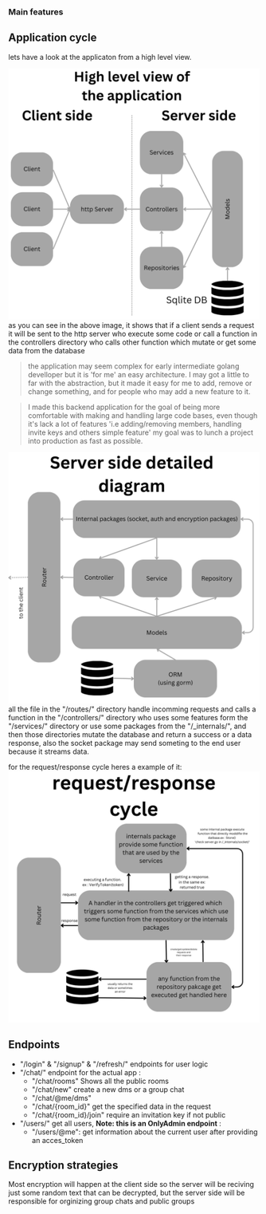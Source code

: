 ### Main features

## Application cycle
lets have a look at the applicaton from a high level view.

!["High level view of the application"](https://github.com/youssefhmidi/E2E_encryptedConnection/blob/main/.assets/1.png)
as you can see in the above image, it shows that if  a client sends a request it will be sent to the http server who execute some code or call a function 
in the controllers directory who calls other function which mutate or get some data from the database

> the application may seem complex for early intermediate golang develloper but it is 'for me' an easy architecture. I may got a little to far with the 
> abstraction, but it made it easy for me to add, remove or change something, and for people who may add a new feature to it.


> I made this backend application for the goal of being more comfortable with making and handling large code bases, even though it's lack a lot of features
> 'i.e adding/removing members, handling invite keys and others simple feature' my goal was to lunch a project into production as fast as possible.

!["Detailed view of the backend architecture"](https://github.com/youssefhmidi/E2E_encryptedConnection/blob/main/.assets/2.png)
all the file in the "/routes/" directory handle incomming requests and calls a function in the "/controllers/" directory who uses some features form 
the "/services/" directory or use some packages from the "/_internals/", and then those directories mutate the database and return a success or a data response, also the socket package may send someting to the end user because it streams data.

for the request/response cycle heres a example of it:
!["Detailed view of the request/response cycle"](https://github.com/youssefhmidi/E2E_encryptedConnection/blob/main/.assets/3.png)

## Endpoints

- "/login" & "/signup"  & "/refresh/" endpoints for user logic
- "/chat/" endpoint for the actual app :
    - "/chat/rooms" Shows all the public rooms
    - "/chat/new" create a new dms or a group chat
    - "/chat/@me/dms" 
    - "/chat/{room_id}" get the specified data in the request 
    - "/chat/{room_id}/join" require an invitation key if not public
- "/users/" get all users, **Note: this is an OnlyAdmin endpoint** :
    - "/users/@me": get information about the current user after providing an acces_token

## Encryption strategies
Most encryption will happen at the client side so the server will be reciving just some random text that can be decrypted, but the server side will be 
responsible for orginizing group chats and public groups  